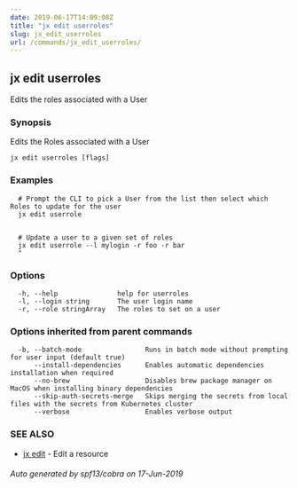 ```yaml
---
date: 2019-06-17T14:09:08Z
title: "jx edit userroles"
slug: jx_edit_userroles
url: /commands/jx_edit_userroles/
---
```

## jx edit userroles

Edits the roles associated with a User

### Synopsis

Edits the Roles associated with a User

```
jx edit userroles [flags]
```

### Examples

```
  # Prompt the CLI to pick a User from the list then select which Roles to update for the user
  jx edit userrole
  
  
  # Update a user to a given set of roles
  jx edit userrole --l mylogin -r foo -r bar
  "
```

### Options

```
  -h, --help               help for userroles
  -l, --login string       The user login name
  -r, --role stringArray   The roles to set on a user
```

### Options inherited from parent commands

```
  -b, --batch-mode                Runs in batch mode without prompting for user input (default true)
      --install-dependencies      Enables automatic dependencies installation when required
      --no-brew                   Disables brew package manager on MacOS when installing binary dependencies
      --skip-auth-secrets-merge   Skips merging the secrets from local files with the secrets from Kubernetes cluster
      --verbose                   Enables verbose output
```

### SEE ALSO

* [jx edit](/commands/jx_edit/)	 - Edit a resource

###### Auto generated by spf13/cobra on 17-Jun-2019
